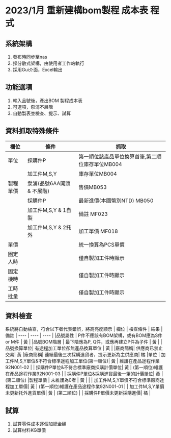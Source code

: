 # 2023/1月 重新建構bom製程 成本表 程式

## 系統架構
1. 發布時同步至nas
2. 採分散式架構，由使用者工作站執行
3. 採用Gui介面，Excel輸出

## 功能選項
1. 輸入品號後，產出BOM 製程成本表
2. 可選項，泵浦不展階
3. 自動製表並檢查、提示、試算

## 資料抓取特殊條件
|  欄位   | 條件  | 抓取 |
|  ----  | ----  | ---- |
|單位    | 採購件P     | 第一順位該產品單位換算首筆,第二順位庫存單位MB004
|        | 加工件M,S,Y | 庫存單位MB004
|製程單價 | 泵浦(品號6AA開頭 & 不展階) | 售價MB053
|         | 採購件P | 最新進價(本國幣別NTD) MB050
|         | 加工件M,S,Y & 1自製 | 備註 MF023
|         | 加工件M,S,Y & 2托外 | 加工單價 MF018
|單價     |                    | 統一換算為PCS單價
|固定人時 |                     | 僅自製加工件時顯示
|固定機時 |                     | 僅自製加工件時顯示
|工時批量 |                     | 僅自製加工件時顯示

## 資料檢查
系統將自動檢查，符合以下者代表錯誤，將高亮度顯示
|  欄位   | 檢查條件  | 結果 | 備註
|  ----  | ----  | ---- |
|品號屬性 | P件不應該有BOM架構，或有BOM應為S件or M件 | 黃 |
|品號BOM階層 | 最下階應為P, Q件，或應再建立P件為子件 | 黃 |
|品號換算單位| 有途程加工單位卻無產品換算單位 | 黃 |
|廠商簡稱| 供應商已禁止交易| 黃
|廠商簡稱| 連續最後三次採購進貨者，提示更新為主供應商| 橘
|單位    | 加工件M,S,Y單位&不符合標準途程加工單位(第一順位)| 黃 | 維護在產品途程作業92N001-02
|        | 採購件P單位&不符合標準廠商採購計價單位| 黃 | (第一順位)維護在產品途程作業92N001-03
|        | 採購件P單位&採購進貨最後一筆的計價單位| 黃 | (第二順位)
|製程單價 | 未維護為0者 | 黃 |
|        | 加工件M,S,Y單價不符合標準廠商途程加工單價| 黃 | (第一順位)維護在產品途程作業92N001-01
|        | 加工件M,S,Y單價未更新托外進貨單價| 黃 | (第二順位)
|        | 採購件P單價未更新採購進價| 橘 |


## 試算
1. 試算零件成本逐個加總金額
2. 試算材料KG單價
